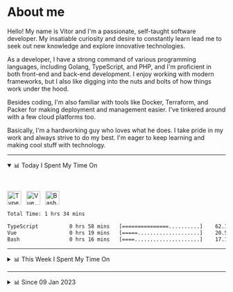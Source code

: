 # About me

Hello! My name is Vitor and I'm a passionate, self-taught software developer. My insatiable curiosity and desire to constantly learn lead me to seek out new knowledge and explore innovative technologies.

As a developer, I have a strong command of various programming languages, including Golang, TypeScript, and PHP, and I'm proficient in both front-end and back-end development. I enjoy working with modern frameworks, but I also like digging into the nuts and bolts of how things work under the hood.

Besides coding, I'm also familiar with tools like Docker, Terraform, and Packer for making deployment and management easier. I've tinkered around with a few cloud platforms too.

Basically, I'm a hardworking guy who loves what he does. I take pride in my work and always strive to do my best. I'm eager to keep learning and making cool stuff with technology.

---

<!-- ## 📊 Today I Spent My Time On -->

<details open>
<summary>📊 Today I Spent My Time On</summary>

&nbsp;

<!--DEVTIMER:TODAY:START-->
<img align="center" width="32px" src="https://cdn.simpleicons.org/typescript/3178C6" alt="TypeScript" />&nbsp;&nbsp;&nbsp;<img align="center" width="32px" src="https://cdn.simpleicons.org/vuedotjs/4FC08D" alt="Vue" />&nbsp;&nbsp;&nbsp;<img align="center" width="32px" src="https://cdn.simpleicons.org/gnubash/fff" alt="Bash" />&nbsp;&nbsp;&nbsp;

```txt
Total Time: 1 hrs 34 mins

TypeScript          0 hrs 58 mins   [===============..........]    62.17 %
Vue                 0 hrs 19 mins   [=====....................]    20.54 %
Bash                0 hrs 16 mins   [====.....................]    17.19 %
```

<!--DEVTIMER:TODAY:END-->

</details>

---
<details>
<summary>📊 This Week I Spent My Time On</summary>

&nbsp;

<!--DEVTIMER:WEEK:START-->
<img align="center" width="32px" src="https://cdn.simpleicons.org/go/00ADD8" alt="Go" />&nbsp;&nbsp;&nbsp;<img align="center" width="32px" src="https://cdn.simpleicons.org/typescript/3178C6" alt="TypeScript" />&nbsp;&nbsp;&nbsp;<img align="center" width="32px" src="https://cdn.simpleicons.org/gnubash/fff" alt="Bash" />&nbsp;&nbsp;&nbsp;<img align="center" width="32px" src="https://cdn.simpleicons.org/yaml/fff" alt="YAML" />&nbsp;&nbsp;&nbsp;<img align="center" width="32px" src="https://cdn.simpleicons.org/vuedotjs/4FC08D" alt="Vue" />&nbsp;&nbsp;&nbsp;<img align="center" width="32px" src="https://cdn.simpleicons.org/python/3776AB" alt="Python" />&nbsp;&nbsp;&nbsp;<img align="center" width="32px" src="https://cdn.simpleicons.org/php/777BB4" alt="PHP" />&nbsp;&nbsp;&nbsp;<img align="center" width="32px" src="https://cdn.simpleicons.org/carrd/fff" alt="JSON" />&nbsp;&nbsp;&nbsp;<img align="center" width="32px" src="https://cdn.simpleicons.org/javascript/F7DF1E" alt="JavaScript" />&nbsp;&nbsp;&nbsp;<img align="center" width="32px" src="https://cdn.simpleicons.org/academia/fff" alt="Text" />&nbsp;&nbsp;&nbsp;<img align="center" width="32px" src="https://cdn.simpleicons.org/markdown/fff" alt="Markdown" />&nbsp;&nbsp;&nbsp;

```txt
Total Time: 8 hrs 54 mins

Go                  3 hrs 35 mins   [==========...............]    40.21 %
TypeScript          2 hrs 8 mins    [======...................]    24.04 %
Bash                0 hrs 54 mins   [==.......................]    10.03 %
SQL                 0 hrs 52 mins   [==.......................]    9.76 %
YAML                0 hrs 29 mins   [=........................]    5.51 %
Vue                 0 hrs 19 mins   [.........................]    3.62 %
Python              0 hrs 12 mins   [.........................]    2.29 %
PHP                 0 hrs 7 mins    [.........................]    1.29 %
JSON                0 hrs 4 mins    [.........................]    0.67 %
Docker              0 hrs 3 mins    [.........................]    0.53 %
Nginx configuration file 0 hrs 2 mins    [.........................]    0.37 %
JavaScript          0 hrs 2 mins    [.........................]    0.37 %
Text                0 hrs 2 mins    [.........................]    0.37 %
Markdown            0 hrs 2 mins    [.........................]    0.33 %
XML                 0 hrs 1 mins    [.........................]    0.20 %
```

<!--DEVTIMER:WEEK:END-->
</details>

---


<details>
<summary>📊 Since 09 Jan 2023</summary>

&nbsp;

<!--DEVTIMER::START-->
<img align="center" width="32px" src="https://cdn.simpleicons.org/typescript/3178C6" alt="TypeScript" />&nbsp;&nbsp;&nbsp;<img align="center" width="32px" src="https://cdn.simpleicons.org/go/00ADD8" alt="Go" />&nbsp;&nbsp;&nbsp;<img align="center" width="32px" src="https://cdn.simpleicons.org/vuedotjs/4FC08D" alt="Vue" />&nbsp;&nbsp;&nbsp;<img align="center" width="32px" src="https://cdn.simpleicons.org/gnubash/fff" alt="Bash" />&nbsp;&nbsp;&nbsp;<img align="center" width="32px" src="https://cdn.simpleicons.org/yaml/fff" alt="YAML" />&nbsp;&nbsp;&nbsp;<img align="center" width="32px" src="https://cdn.simpleicons.org/javascript/F7DF1E" alt="JavaScript" />&nbsp;&nbsp;&nbsp;<img align="center" width="32px" src="https://cdn.simpleicons.org/python/3776AB" alt="Python" />&nbsp;&nbsp;&nbsp;<img align="center" width="32px" src="https://cdn.simpleicons.org/carrd/fff" alt="JSON" />&nbsp;&nbsp;&nbsp;<img align="center" width="32px" src="https://cdn.simpleicons.org/html5/E34F26" alt="HTML" />&nbsp;&nbsp;&nbsp;<img align="center" width="32px" src="https://cdn.simpleicons.org/css3/1572B6" alt="CSS" />&nbsp;&nbsp;&nbsp;<img align="center" width="32px" src="https://cdn.simpleicons.org/academia/fff" alt="Text" />&nbsp;&nbsp;&nbsp;<img align="center" width="32px" src="https://cdn.simpleicons.org/php/777BB4" alt="PHP" />&nbsp;&nbsp;&nbsp;

```txt
Total Time: 108 hrs 6 mins

TypeScript          55 hrs 23 mins  [============.............]    51.24 %
Go                  16 hrs 54 mins  [===......................]    15.63 %
Vue                 9 hrs 26 mins   [==.......................]    8.72 %
Bash                5 hrs 51 mins   [=........................]    5.41 %
YAML                4 hrs 16 mins   [.........................]    3.95 %
JavaScript          4 hrs 7 mins    [.........................]    3.81 %
Python              3 hrs 24 mins   [.........................]    3.14 %
SCSS                2 hrs 3 mins    [.........................]    1.89 %
JSON                1 hrs 44 mins   [.........................]    1.61 %
SQL                 1 hrs 10 mins   [.........................]    1.08 %
Docker              0 hrs 48 mins   [.........................]    0.74 %
HTML                0 hrs 16 mins   [.........................]    0.24 %
XML                 0 hrs 14 mins   [.........................]    0.21 %
CSS                 0 hrs 11 mins   [.........................]    0.17 %
Text                0 hrs 9 mins    [.........................]    0.14 %
PHP                 0 hrs 7 mins    [.........................]    0.11 %
Nginx configuration file 0 hrs 2 mins    [.........................]    0.03 %
```

<!--DEVTIMER::END-->

</details>
